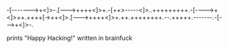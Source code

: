 -[------->+<]>-.[--->++++<]>+.-[++>-----<]>..+++++++++.-[---->+<]>++.++++[->++<]>.[--->++++<]>+.++.++++++++.--.+++++.-------.-[--->+<]>-.

prints "Happy Hacking!"
written in brainfuck

